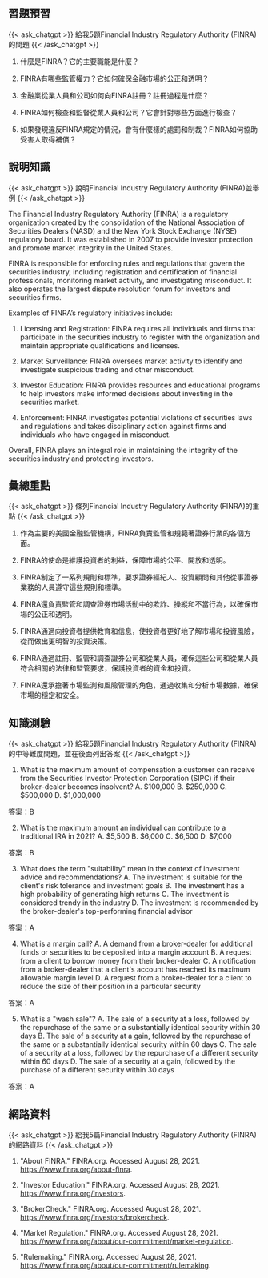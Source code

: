 ## 習題預習
{{< ask_chatgpt >}}
給我5題Financial Industry Regulatory Authority (FINRA)的問題
{{< /ask_chatgpt >}}



1. 什麼是FINRA？它的主要職能是什麼？

2. FINRA有哪些監管權力？它如何確保金融市場的公正和透明？

3. 金融業從業人員和公司如何向FINRA註冊？註冊過程是什麼？

4. FINRA如何檢查和監督從業人員和公司？它會針對哪些方面進行檢查？

5. 如果發現違反FINRA規定的情況，會有什麼樣的處罰和制裁？FINRA如何協助受害人取得補償？   

## 說明知識
{{< ask_chatgpt >}}
說明Financial Industry Regulatory Authority (FINRA)並舉例
{{< /ask_chatgpt >}}



The Financial Industry Regulatory Authority (FINRA) is a regulatory organization created by the consolidation of the National Association of Securities Dealers (NASD) and the New York Stock Exchange (NYSE) regulatory board. It was established in 2007 to provide investor protection and promote market integrity in the United States.

FINRA is responsible for enforcing rules and regulations that govern the securities industry, including registration and certification of financial professionals, monitoring market activity, and investigating misconduct. It also operates the largest dispute resolution forum for investors and securities firms.

Examples of FINRA’s regulatory initiatives include:

1. Licensing and Registration: FINRA requires all individuals and firms that participate in the securities industry to register with the organization and maintain appropriate qualifications and licenses.

2. Market Surveillance: FINRA oversees market activity to identify and investigate suspicious trading and other misconduct.

3. Investor Education: FINRA provides resources and educational programs to help investors make informed decisions about investing in the securities market.

4. Enforcement: FINRA investigates potential violations of securities laws and regulations and takes disciplinary action against firms and individuals who have engaged in misconduct.

Overall, FINRA plays an integral role in maintaining the integrity of the securities industry and protecting investors.   

## 彙總重點
{{< ask_chatgpt >}}
條列Financial Industry Regulatory Authority (FINRA)的重點
{{< /ask_chatgpt >}}



1. 作為主要的美國金融監管機構，FINRA負責監管和規範著證券行業的各個方面。

2. FINRA的使命是維護投資者的利益，保障市場的公平、開放和透明。

3. FINRA制定了一系列規則和標準，要求證券經紀人、投資顧問和其他從事證券業務的人員遵守這些規則和標準。

4. FINRA還負責監管和調查證券市場活動中的欺詐、操縱和不當行為，以確保市場的公正和透明。

5. FINRA通過向投資者提供教育和信息，使投資者更好地了解市場和投資風險，從而做出更明智的投資決策。

6. FINRA通過註冊、監管和調查證券公司和從業人員，確保這些公司和從業人員符合相關的法律和監管要求，保護投資者的資金和投資。

7. FINRA還承擔著市場監測和風險管理的角色，通過收集和分析市場數據，確保市場的穩定和安全。   

## 知識測驗
{{< ask_chatgpt >}}
給我5題Financial Industry Regulatory Authority (FINRA)的中等難度問題，並在後面列出答案
{{< /ask_chatgpt >}}



1. What is the maximum amount of compensation a customer can receive from the Securities Investor Protection Corporation (SIPC) if their broker-dealer becomes insolvent?
A. $100,000
B. $250,000
C. $500,000
D. $1,000,000

答案：B

2. What is the maximum amount an individual can contribute to a traditional IRA in 2021?
A. $5,500
B. $6,000
C. $6,500
D. $7,000

答案：B

3. What does the term "suitability" mean in the context of investment advice and recommendations?
A. The investment is suitable for the client's risk tolerance and investment goals
B. The investment has a high probability of generating high returns
C. The investment is considered trendy in the industry
D. The investment is recommended by the broker-dealer's top-performing financial advisor

答案：A

4. What is a margin call?
A. A demand from a broker-dealer for additional funds or securities to be deposited into a margin account
B. A request from a client to borrow money from their broker-dealer
C. A notification from a broker-dealer that a client's account has reached its maximum allowable margin level
D. A request from a broker-dealer for a client to reduce the size of their position in a particular security

答案：A

5. What is a "wash sale"?
A. The sale of a security at a loss, followed by the repurchase of the same or a substantially identical security within 30 days
B. The sale of a security at a gain, followed by the repurchase of the same or a substantially identical security within 60 days
C. The sale of a security at a loss, followed by the repurchase of a different security within 60 days
D. The sale of a security at a gain, followed by the purchase of a different security within 30 days

答案：A   

## 網路資料
{{< ask_chatgpt >}}
給我5篇Financial Industry Regulatory Authority (FINRA)的網路資料
{{< /ask_chatgpt >}}



1. "About FINRA." FINRA.org. Accessed August 28, 2021. https://www.finra.org/about-finra.

2. "Investor Education." FINRA.org. Accessed August 28, 2021. https://www.finra.org/investors.

3. "BrokerCheck." FINRA.org. Accessed August 28, 2021. https://www.finra.org/investors/brokercheck.

4. "Market Regulation." FINRA.org. Accessed August 28, 2021. https://www.finra.org/about/our-commitment/market-regulation.

5. "Rulemaking." FINRA.org. Accessed August 28, 2021. https://www.finra.org/about/our-commitment/rulemaking.   

